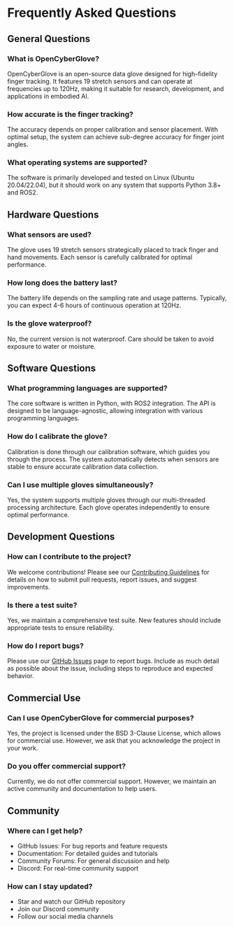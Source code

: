 # Frequently Asked Questions

## General Questions

### What is OpenCyberGlove?
OpenCyberGlove is an open-source data glove designed for high-fidelity finger tracking. It features 19 stretch sensors and can operate at frequencies up to 120Hz, making it suitable for research, development, and applications in embodied AI.

### How accurate is the finger tracking?
The accuracy depends on proper calibration and sensor placement. With optimal setup, the system can achieve sub-degree accuracy for finger joint angles.

### What operating systems are supported?
The software is primarily developed and tested on Linux (Ubuntu 20.04/22.04), but it should work on any system that supports Python 3.8+ and ROS2.

## Hardware Questions

### What sensors are used?
The glove uses 19 stretch sensors strategically placed to track finger and hand movements. Each sensor is carefully calibrated for optimal performance.

### How long does the battery last?
The battery life depends on the sampling rate and usage patterns. Typically, you can expect 4-6 hours of continuous operation at 120Hz.

### Is the glove waterproof?
No, the current version is not waterproof. Care should be taken to avoid exposure to water or moisture.

## Software Questions

### What programming languages are supported?
The core software is written in Python, with ROS2 integration. The API is designed to be language-agnostic, allowing integration with various programming languages.

### How do I calibrate the glove?
Calibration is done through our calibration software, which guides you through the process. The system automatically detects when sensors are stable to ensure accurate calibration data collection.

### Can I use multiple gloves simultaneously?
Yes, the system supports multiple gloves through our multi-threaded processing architecture. Each glove operates independently to ensure optimal performance.

## Development Questions

### How can I contribute to the project?
We welcome contributions! Please see our [Contributing Guidelines](CONTRIBUTING.md) for details on how to submit pull requests, report issues, and suggest improvements.

### Is there a test suite?
Yes, we maintain a comprehensive test suite. New features should include appropriate tests to ensure reliability.

### How do I report bugs?
Please use our [GitHub Issues](https://github.com/CyberOrigin2077/cyber_glove_ros2_py/issues) page to report bugs. Include as much detail as possible about the issue, including steps to reproduce and expected behavior.

## Commercial Use

### Can I use OpenCyberGlove for commercial purposes?
Yes, the project is licensed under the BSD 3-Clause License, which allows for commercial use. However, we ask that you acknowledge the project in your work.

### Do you offer commercial support?
Currently, we do not offer commercial support. However, we maintain an active community and documentation to help users.

## Community

### Where can I get help?
- GitHub Issues: For bug reports and feature requests
- Documentation: For detailed guides and tutorials
- Community Forums: For general discussion and help
- Discord: For real-time community support

### How can I stay updated?
- Star and watch our GitHub repository
- Join our Discord community
- Follow our social media channels
